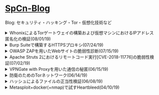 # [SpCn-Blog](https://github.com/SuperConsole/SpCn-Diary/tree/master)  
Blog: セキュリティ・ハッキング・Tor・仮想化技術など  

<details><summary>WhonixによるTorゲートウェイの構築および仮想マシンにおけるIPアドレス匿名化の検証(08/01/19)</summary><div>
　WhonixはTailsLinuxと同様にOS内の全通信を「Tor経由」で行うことでセキュアな通信を実現するOSです。TailsLinuxと異なる利点としては「Whonix Gateway」と呼ばれる中継機能を容易に構築できる点です。このWhonix Gatewayを構築し、任意の仮想マシンのデフォルトゲートウェイに設定することで全通信がTor経由になります。Torの問題点であるDNS漏れについてもTor以外の通信をWhonixが遮断することにより解消されている(これはTailsLinuxも同様)のも大きな利点になっています。  
  
構築フロー:
　1. 公式サイト(https://www.whonix.org/download/)からOVA(Open Virtualization Format)形式のファイルをダウンロード  
　　＊GUI版とCLI版があるが好みに合わせてダウンロードすると良い  
  
　2. Virtual Box(以下、Vbox)にインポートする(特に設定は弄らずにインポートしても問題はない)  
  
　3. 起動し、初期設定を行ったのちに以下コマンドを入力し、アップデートの有無を調べる  
　　$sudo apt-get update && sudo apt-get upgrade  
  
　4. コマンドの実行後、再起動する  
　　＊rootのパスワードを変えることを推奨
  
　5. Vboxの一覧画面で、IP匿名化を行いたい仮想マシン(例としてKaliLinuxを挙げる)を選択  
　　-> ネットワークのアダプタ1を内部ネットワークにし、Whonixを選択する  
  
　6. KaliLinuxを起動、OS内(ないし、検証のみであればFirefox ESRでも良い)で、  
　　-> サブネットマスク: 255.255.192.0  
　　-> ゲートウェイ: 10.152.152.10  
　　-> DNSサーバー: 10.152.152.10  
　　に設定、ネットワークインターフェースまたはOSを再起動して設定を適用する  
  
　7. TorによるIP匿名化ができているか以下のサイトを用いるなどして検証する  
　　・ Check Tor Project https://check.torproject.org/  
　　・ TorによりIPの匿名化が成功していれば「Congratulations.」から始まる文が表示される。  
<img src="https://raw.githubusercontent.com/SuperConsole/SpCn-Diary/master/src/img/tor-success-result.jpg" width="100%" style="max-width:342px;">  

今までOS内の全通信をTor経由にする場合、TailsLinuxを使用することで可能にしていた。もちろんKaliLinux内にTorをインストールすればIPアドレスの匿名化も可能ではあるがその場合前述の通りDNS漏れが生じる場合がある。  
これはTorの実態であるSocks5プロキシがUDPに対応していないのが原因であるが、TailsLinuxを用いた場合、こういった非対応のトラフィックを全て遮断し、TCPのみの通信に強制することで解消される。  
しかし、KaliLinux内には豊富なエクスプロイトツールがはじめから入っており、これを活用しようと考えた場合、WhonixをTorゲートウェイとした内部ネットワークを構築することで利点を両立させているのだ。すごい。すごいWhonix。おわり。
  
参考:  
　・ Whonixを使ってみる。 http://ebimanion.hateblo.jp/entry/2018/02/22/111100  
　・ Whonixで仮想マシンをTorで匿名化 https://blog.cheena.net/8  
　・ Check Tor Project https://check.torproject.org/  

---
</div></details>

<details><summary>Burp Suiteで構築するHTTPSプロキシ(07/24/19)</summary></div>
　前回はOWASP ZAPを使って自前で運用しているWebサイトの脆弱性を診断しました。  
今回はBurp Suiteを用いてローカルプロキシを立ち上げ、中継されるリクエスト/レスポンスを傍受または改竄できるかを試してみます。  
  
　流れ:  
　　1. https://portswigger.net/burp からBurp Suiteをダウンロード、適宜インストール  
　　　　＊Kali Linuxユーザは既にBurp Suiteが同梱されているのでそれを用いるてもよい  
    
　　2. Burp Suiteを起動した後にブラウザ(Firefox等)で「127.0.0.1:8080」をプロキシに登録する  
  
　　3. ブラウザで「127.0.0.1:8080」にアクセス、Burpの証明書をインポートする  
  
　　4. 以降通信内容がすべてプロキシに記録される  
 <img src="https://raw.githubusercontent.com/SuperConsole/SpCn-Diary/master/src/img/Burp-Suite-Https-Log.png" width="100%" style="max-width:400px;">
  
　　5. proxyタブの「Intercept is on」の状態時には通信がプロキシで一度停止  
　　　　内容を確認したり必要によって書き換えたり(悪用厳禁)して通信再開「Forward」することが可能  

今回はBurp Suiteでローカルプロキシを立ち上げ、Burp証明書を用いてHTTPSの通信に割り込んでみました。  
この機能はOWASP ZAPでも使用可能らしいですが、個人的にこっちのが使いやすいかなーと思います。  
ところで、OWASP ZAPとBurp Suiteの用途の違いが曖昧でよくわかっていなかった自分ですが調べたところBurp SuiteはOSSではないらしいです。今回使用した無料版はCommunity版、有料版はEnterprise版が$3999/年、Professional版が$399/年。個人ではやや厳しい価格なのかなと思いますが商用利用などを考えている場合、有料版でサポートがしっかりしていると安心なのかなと。OSSの数少ないデメリットなので。  
次回からはWebの脆弱性診断から離れてネットワークやOS, ミドルウェアらへんに焦点を当てて行きたいところです。  
...ブログと日記を分割しなきゃな...。おわり。

---
</div></details>


<details><summary>OWASP ZAPを用いたWebサイトの脆弱性診断(07/15/19)</summary></div>
　久しぶりの投稿。今回はOWASP ZAPを用いてWebサイトの脆弱性診断を行ったのでその流れと結果を報告します。  
OWASP ZAPはOSSで提供される脆弱性診断を行う為のアプリケーションです。機能が概ねGUIで提供されていて容易に診断、結果のフィードバックが行えます。動的スキャンを用いたのでその流れを示します。  
 
　流れ:   
　　1. 以下の公式リポジトリの「wiki」タブからダウンロード -> OSに合わせて適宜インストールする  
　　　- https://github.com/zaproxy/zaproxy  
  
　　2. OWASP ZAPを使用するためにFirefox等のブラウザでプロキシの設定を行う(以下は例)  
　　　proxy: 127.0.0.1 / port: 57777  
　　　＊これによりブラウザの通信を傍受可能になる(脆弱性診断に用いるため設定必須)
  
　　3. OWASP ZAPの証明書を生成し、ブラウザにインポートする
　　　＊基本ブラウザはFirefoxが推奨されている、プロキシや
  
　　4. OWASP ZAPを起動、ここからは参考文献(本:OWASP ZAPではじめるウェブアプリ脆弱性診断/脆弱性診断研究会)に沿って以下を設定した  
　　　モード, 診断範囲(コンテキスト, スコープ), スキャンポリシー  
  
　　5. コンテキスト内のターゲット上で動的スキャンを選択し、実行する -> アラートタブにスキャンの結果(検出した脆弱性や改善点等)が表示される  
  
ざっくり言うとこんな流れになります。OWASP ZAPを使っていてすごいなと感じたのはこの動的スキャンの結果に「設定ミス」の類についてもフィードバックされた点ですね。自前で運営している某サイトの試験環境に動的スキャンを走らせた結果、「X-Content-Type-Optionsヘッダ」の設定がされておらず悪意のあるスクリプトがインジェクションされる危険性が潜んでいました(怖い...)。サイトの開発のなかでHTTPヘッダの設定を意識しないまま開発していたが故のミスです...。奥が深いなぁ...。  

<img src="https://raw.githubusercontent.com/SuperConsole/SpCn-Diary/master/src/img/OWASP-ZAP-result-alert.png" width="100%" style="max-width:381px;">  
  
次は気が向いたら似たようなアプリであるBurp Suiteに触れた所感を書こうかなーと思っていたりいなかったりですね。おわり。  
  
＊追記: HTTPヘッダの設定とセキュリティについていい感じのサイトを見つけたのでメモ  
セキュリティを強化する7つの便利なHTTPヘッダ / https://devcentral.f5.com/s/articles/7http  
 
---
</div></details>


<details><summary>Apache Struts 2におけるリモートコード実行[CVE-2018-11776]の脆弱性検証(07/02/19)</summary></div>
　某セキュリティ会社が発行している「JSOC INSIGHT」のvol.22にて「Apache Struts 2におけるリモートコード実行の脆弱性」が取り上げられていたので持ち前の情報収集力を生かしてこの脆弱性を再現・検証したのでそれをまとめます。
まず、この脆弱性はURLに数値計算式またはOSコマンドを実行するOGNL文をインジェクションすることで悪用されます。Apache Struts2の設定ファイルである「struts.xml」において、  
　 ・「alwaysSelectFullNamespace」をtrueにしている  
　 ・「actionタグ」または「urlタグ」が含まれている  
  
これらの条件をいずれも満たす場合に影響を受けます。今回の検証ではこの脆弱性を持つApache Struts 2.3.12内蔵のDockerコンテナ(piesecurity/apache-struts2-cve-2017-5638、以下Dockerコンテナ)を用意し、struts.xmlに設定を追加したのちにPoC(python)を実行し、サーバ内の機密情報(ここでは/etc/passwdファイル)を読み取るまでの流れを示す。  
  
　方法([hook-s3c氏のPoC](https://github.com/hook-s3c/CVE-2018-11776-Python-PoC)より):  
　 1. Dockerコンテナ(piesecurity/apache-struts2-cve-2017-5638)をdockerhubよりプル  
   $docker pull piesecurity/apache-struts2-cve-2017-5638  
  
　 2. コンテナをポート32771番に指定しデタッチモードにて起動//被害側  
　  $docker run -d -p 32771:8080 piesecurity/apache-struts2-cve-2017-5638  
  
　 3.  エディタ(vim)をインストールした後設定ファイルを編集する(内容はリンク先参照,設定ファイルの様式にしたがって追加すること)  
　  $vim /usr/local/tomcat/webapps/ROOT/WEB-INF/classes/struts.xml  
  
　 4. Apache Struts2(Dockerコンテナ)を再起動  
　  $exit  
　  $docker restart [コンテナID]  
　  $docker exec -it [コンテナID] bash  
  
　 5. 攻撃側PCからDockerコンテナの32771番ポートにアクセス　　

<img src="https://raw.githubusercontent.com/SuperConsole/SpCn-Diary/master/src/img/CVE-2018-11776-poc-struts2.png" width="100%" style="max-width:400px;">  
  
　 6. URLの指定部(JSOC INSIGHTを参照)にOGNL文を挿入する([atucom.net](http://blog.atucom.net/2018/08/apache-struts-2-vulnerability-exploit.html)よりOSコマンドからOGNL文生成するPoCが公開されているのでこれを利用した。ウイルスに感染する恐れがあるので実行は自己責任)  
　  $python ./a.py  
  
　 7. OSインジェクションが行われ、攻撃側にて被害側内にある機密情報/etc/passwdファイル)の読み取りに成功していることを確認できる。  

<img src="https://raw.githubusercontent.com/SuperConsole/SpCn-Diary/master/src/img/CVE-2018-11776-poc-result.png" width="100%" style="max-width:600px;">  
  
以上。数値計算式を挿入するPoCはザッと調べただけでもかなりのサイトに載っていたが実際に悪用可能なOGNL文を挿入するコードを公開するJSOC INSIGHTは一味違うなと実感しました(誰目線)。話は変わるのですが、以前[PoCに見せかけて本当にリモートで実行されるやつ](https://web.archive.org/web/20190702145836/https:/twitter.com/x64koichi/status/1141635520419602432/photo/1)が巷で話題になりましたね。こういうことが少なからずあるのでPoCを使って検証するにはソースコードに目を通すことが大前提です。  
今回の環境ではtruts.xmlの「alwaysSelectFullNamespace」を無効にしたことでONGL文によるOSインジェクションが効かなくなったこと、バージョンアップによって脆弱性が解消されたことを確認しました。セキュリティ、日頃から意識していきましょう...。おわり。

---
</div></details>


<details><summary>VPNGate with Proxyを用いた通信の秘匿(06/15/19)</summary></div>
　先日にTorネットワークを用いてIPアドレスを隠蔽する方法を記事にしたが、今回は通信自体の隠蔽について。VPNGate with Proxyを用いることでVPNでの通信を可能にし、情報の盗聴を防ぐことができます。また、末端接続先(Webサイトなど)からはVPNサーバのIPアドレスしか見られない状態になります。  
しかしVPNサーバが情報を開示した場合はIPアドレスが丸わかりになるので悪用厳禁。  
  
通信方法(Debian9):  
　1. VPNGate With Proxyに必要なアプリケーションをインストールする  
　　$apt install gir1.2-appindicator3-0.1 gir1.2-notify-0.7 python-gobject  
    
　2. VPNGate with Proxyをインストール(クローン→解凍)する(・・・部はGithubのドメイン)  
　　$git clone ・・・/Dragon2fly/vpngate-with-proxy  
　　(\*クローンしたディレクトリ配下にアプリケーションがある)   
  
　3. VPNGate with Proxyを起動する  
　　$./vpngate-with-proxy/run  
  
　4. 一覧から接続したいサーバを選択し、番号をコマンドラインに入力する  
 　　(サーバのindexが0の場合) >>0  
   
　5. コネクションの確立後、IPアドレスがサーバのものになっているか確認する  
　　$curl -sL ipinfo.io  
 
　以上。また、VPN Gateway with Proxyは筑波大学が提供するサービス「VPN Gate」の非公式Linuxクライアントである。利用する際は自己責任で。  
   
この記事を書く上で本当は「VPN Over Tor」というTorを経由した後にVPN通信を行ってインターネットに接続する環境を構築したかったがTor経由でのVPN Gateway with Proxyのサーバへの接続がうまくいかずに断念した。原因は今も模索中であるがTorネットワークは一般的なプロキシとはやや違う仕組みで動いているのでいろいろ設定をする必要があると考えている。保証のきいたVPNサービスを利用するのが無難だが向きになっている自分がいるので一つ一つ自分のペースで対処していきます。次回はペネトレーションテストツールを使ってみたりしようかなと思っています。おわり。

---
</div></details>


<details><summary>防衛のためのTorネットワーク(06/14/19)</summary></div>
　Torとは、The Onion Routerの略でSOCKSプロキシを何重に経由することでIPアドレスの匿名性を向上させる技術を指します。もとは米軍により開発された技術ですが現在はTor Projectが管理運営をしています。IP匿名化の仕組みは説明すると長くなるので端的に言えば寄り道をしまくって経由するサーバごとにIPアドレスを書き換えるといった感じになりますね。また、SOCKSはTCPを包括するシステムなのでHTTP/HTTPSだけでなくTCP上で動作するプロトコルなら通信が可能です(もちろんUDPはできない)。  
  
通信方法:  
　1. Torをインストールする(aptコマンドなどで直接行う方法が簡単)  
　　ex: $sudo apt install tor  
　2. Torを実行する  
　　ex: $tor  
　3. Torの入り口となるプロキシを通すため、アドレスとポート番号を設定する  
　　\*具体的なアドレス、ポート番号は正規のモノを参照して適宜入力  
　4. IPアドレスが偽装できているか確認する  
　　ex: curl -sL ipinfo.io  
　　(\*IPアドレスの確認方法に関して指定はない)
  
注意: TorはIPアドレスの匿名には貢献できるがセキュリティの信頼性を保証するものではないです。HTTPやIMAP, POPなどの通信化を行わないプロトコルでの通信は盗聴されるリスクがあります。また、中継サーバのにはトラフィックを解析したり捜査関係者のサーバが紛れ込んでいることがあるので最低限のリテラシーは必要です。  
  
調べてみたらTor Over VPNという言葉があるらしく、Torネットワークにアクセスする前に一度VPNを通す方法で、Torネットワークの入り口ですら送信元IPを隠蔽し、匿名性を高める方法だそう。フリーだとOpenVPNなどがありますがNordVPNというところが提供している「Tor Over Vpn」といった保証付きのサービスを使うのも手段としてありですね。  
  
 <img src="https://i.imgur.com/XddQXJd.jpg" width="100%" style="max-width:900px;">
  
遅延が大変なことになりそうだけど...。  
あと、Torの話はしたもののダークウェブには興味ないです。本当に...。  
  
あと、身元を完全に隠したいユーザには匿名OS「Tails」があり、これを使えば万が一Torの中継サーバが裏切って生身のIPが特定されても直接の被害はなくなります。以上Torに関する記事(殴り書き)でした。おわり。

---
</div></details>


<details><summary>ハッシュによるファイルの正当性検証(06/08/19)</summary></div>
　何気なくインターネットからファイルをダウンロードしてファイルの正当性を疑うこともなくそのままインストールして...
でもセキュリティリテラシーの観点からするとよろしくないのでハッシュによる検証を癖つけるために記事にしました。  
方法(kali-linux-2019.2-amd64.isoの例):  

　1. 公式サイトから検証対象の.isoファイル(kali-linux-2019.2-amd64.iso)をダウンロードする  

　2. OpenSSLを使ってハッシュ(今回はサイトのアルゴリズムにしたがってsha256)を以下のコマンドで算出(パイプで渡すのは個人的な好み)  
　　$cat ./kali-linux-2019.2-amd64.iso | openssl sha256  

　3. 出力されたハッシュ値とサイト上にあるSHA256Sumの値が一致しているか確かめる  
　　>67574ee0039eaf4043a237e7c4b0...(例におけるハッシュ値)

　4. 同じであれば正当性が確立, 異なればハッシュのアルゴリズムが同じか見直すか再ダウンロードを行う

　簡単にできますね。しかし正当性の検証は大事なことです。なので忘れずにパソコンライフを送りたいと思います。  

余談:  
ちなみに今日はデジタル署名とか認証まわりも学習していて、ネットサーフィンしてたら本物の"オレオレ証明書"のサイトを見つけました。でもChromeがちゃんと警告出してくれたのですぐに気づきました。詳細で確認するとルート証明書があからさまに怪しいドメインで面白かったです。以上。おわり。

---
</div></details>


<details><summary>Metasploit+docker(+nmap)で試すHeartbleed(04/10/19)</summary></div>
　Heartbleedというメモリリークから個人・機密情報を漏洩させる脆弱性。頑張ればこの脆弱性を持ったサーバーをイントラネットに立てて擬似攻撃できるんじゃね？って思ったのでやってみました。サーバーを立てるのにdockerを使い、コンテナイメージは[hmlio/vaas-cve-2014-0160
](https://hub.docker.com/r/hmlio/vaas-cve-2014-0160/)を使用します(VaaSなんて言葉があるのな...)。以下に手順記載しますー  

1.dockerで[hmlio/vaas-cve-2014-0160
](https://hub.docker.com/r/hmlio/vaas-cve-2014-0160/)をプル  

2.ポート(usageに書いてあったので8443にした)を指定して起動(dockerhub内の手順に従った。このコンテナが被害者側)  

(2'.nmapのHeartbleed検知スクリプトを使って被害者側が脆弱性を持つか確認)  

3.攻撃者側(Kali Linux)でMetasploitを起動  

4.CVE番号で検索をかけてHeartbleedモジュールを使用  

5.オプションをいくつか設定して実行(RHOST, RPORT, VERBOSEの三つを設定した)  

6.被害者側のメモリがリークしたのを確認できた。  

ちなみに、HeartbleedはOpenSSLで暗号化通信をしていても通信の末端では復号してメモリに展開されているという隙をついた脆弱性です。もともとは接続確認とか応答の意味を兼ねてパケットをとんぼ返りするHeartbeatパケットというのがあり、その中のLengthというパケットの大きさを返すパラメータに実際の大きさを超える値をセットし、偽装した大きさと実際の大きさの差分だけメモリがリークする仕組みだ。JVNのデータを見るとOpenSSLはv1.0.1~v1.0.1fまでとのこと。執筆時点での最新版がv3.0.0なのでアップデートしていれば心配することはない。ただ、2014年に見つかったこの脆弱性は2016年ごろまで被害が起きていたことからユーザのインシデント対応の遅さが問題に繋がる原因ともなるので注意が必要です。

うーん、それにしてもただただマニュアル読んでその通りにしただけでは？スクリプトキディみたい...。でもそれだけツールが充実しているということですね。手順がかなり端折っているのは詳しく書きすぎるとクラッキングの助長になってしまうかなと思ったからです。たぶんこの記事を読んだだけでクラッキングができたら元から知ってたよね？くらいの抽象度合いなので大目にみてくださいー。あ、このコンテナでOpenSSLをアップデートして脆弱性が解消されてるか確認しようとしたけどアップデートができなかった...脆弱性確認用だから対策されてるのかな...?おわり。

参考:  
　[JVNDB-2014-001920
](https://jvndb.jvn.jp/ja/contents/2014/JVNDB-2014-001920.html)  
　[え？今さらHeartBleedの話ですか？](https://www.lac.co.jp/lacwatch/people/20161013_001056.html)
 
---
</div></details>


